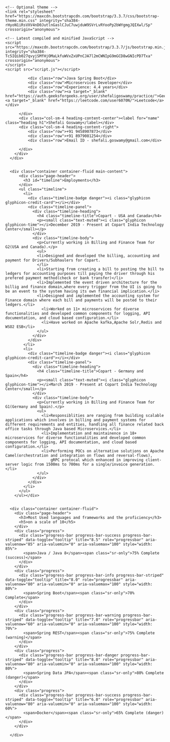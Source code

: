 
<html>
<head>
    <title>Shefali Goswamy Github.io</title>
    <link rel="stylesheet" href="styles.css">
    <!-- Latest compiled and minified CSS -->
    <link rel="stylesheet" href="https://maxcdn.bootstrapcdn.com/bootstrap/3.3.7/css/bootstrap.min.css" integrity="sha384-BVYiiSIFeK1dGmJRAkycuHAHRg32OmUcww7on3RYdg4Va+PmSTsz/K68vbdEjh4u" crossorigin="anonymous">

    <!-- Optional theme -->
    <link rel="stylesheet" href="https://maxcdn.bootstrapcdn.com/bootstrap/3.3.7/css/bootstrap-theme.min.css" integrity="sha384-rHyoN1iRsVXV4nD0JutlnGaslCJuC7uwjduW9SVrLvRYooPp2bWYgmgJQIXwl/Sp" crossorigin="anonymous">

    <!-- Latest compiled and minified JavaScript -->
    <script src="https://maxcdn.bootstrapcdn.com/bootstrap/3.3.7/js/bootstrap.min.js" integrity="sha384-Tc5IQib027qvyjSMfHjOMaLkfuWVxZxUPnCJA7l2mCWNIpG9mGCD8wGNIcPD7Txa" crossorigin="anonymous">
    </script>
    <script src="script.js"></script>


</head>



<body>
    <div class="container container-fluid" id="header-content">
        <div class="row">
          <div class="col-sm-4 heading-content-left">
            
              <div class="row">Java Spring Boot</div>
              <div class="row">Microservices Developer</div>
              <div class="row">Experience: 4.4 years</div>
              <div class="row"><a target="_blank" href="https://auth.geeksforgeeks.org/user/shefaligoswamy/practice/">GeeksforGeeks</a>  <a target="_blank" href="https://leetcode.com/user6070N/">Leetcode</a></div>
              
          </div>
          <div class="col-sm-4 heading-content-center"><label for="name" class="heading h1">Shefali Goswamy</label></div>
          <div class="col-sm-4 heading-content-right">
              <div class="row">+91 9458907873</div>
              <div class="row">+91 8979081254</div>
              <div class="row">Email ID - shefali.goswamy@gmail.com</div>
            
          </div>
        </div>
      </div>
    
    
      <div class="container container-fluid main-content">
          <div class="page-header">
            <h3 id="timeline">Employments</h3>
          </div>
          <ul class="timeline">
            <li>
              <div class="timeline-badge danger"><i class="glyphicon glyphicon-credit-card"></i></div>
              <div class="timeline-panel">
                <div class="timeline-heading">
                  <h4 class="timeline-title">Copart - USA and Canada</h4>
                  <p><small class="text-muted"><i class="glyphicon glyphicon-time"></i>December 2019 - Present at Copart India Technology Center</small></p>
                </div>
                <div class="timeline-body">
                  <p>Currently working in Billing and Finance Team for G2(USA and Canada).</p>
                  <ul>
				  <li>Designed and developed the billing, accounting and payment for Drivers/Subhaulers for Copart.
				  </li>
				  <li>Starting from creating a bill to posting the bill to ledgers for accounting purposes till paying the driver through his prefered payment method(check or bank transfer)</li>
				  <li>Implemented the event driven architecture for the billig and finance domain,where every trigger from the UI is going to be an event to the system having its own financial implication.</li>
				  <li>Designed and implemented the accounting system for Finance domain where each bill and payments will be posted to their ledgers.</li>
                    <li>Worked on 11+ microservices for diverse functionalities and developed common components for logging, API documentation, and cloud based configuration.</li>
					<li>Have worked on Apache kafka,Apache Solr,Redis and WSO2 ESB</li>
                  </ul>
                </div>
              </div>
            </li>
            <li>
              <div class="timeline-badge danger"><i class="glyphicon glyphicon-credit-card"></i></div>
              <div class="timeline-panel">
                <div class="timeline-heading">
                  <h4 class="timeline-title">Copart - Germany and Spain</h4>
                  <p><small class="text-muted"><i class="glyphicon glyphicon-time"></i>March 2019 - Present at Copart India Technology Center</small></p>
                </div>
                <div class="timeline-body">
                  <p>Currently working in Billing and Finance Team for G1(Germany and Spain).</p>
                  <ul>
                    <li>Responsiblities are ranging from building scalable applications which involves in billing and payment systems for different requirements and entities, handling all finance related back office tasks through Java based Microservices.</li>
                    <li>Implementation and maintainence in 18+ microservices for diverse functionalities and developed common components for logging, API documentation, and cloud based configuration.</li>
                    <li>Performing POCs on alternative solutions on Apache Camel(orchestration and integration on flows and reversal-flows), 
                        gRPC protocal which enhanced in improving client-server logic from 1500ms to 700ms for a single/invoice generation.</li>
                  </ul>
                </div>
              </div>
            </li>
          </ul> 
        </ul></div>
       
      
      <div class="container container-fluid">
        <div class="page-header">
          <h3>Most Used languages and frameworks and the proficiency</h3>
          <h5>on a scale of 10</h5>
        </div>
        <div class="progress">
          <div class="progress-bar progress-bar-success progress-bar-striped" data-toggle="tooltip" title="8.5" role="progressbar" aria-valuenow="85" aria-valuemin="0" aria-valuemax="100" style="width: 85%">
            <span>Java / Java 8</span><span class="sr-only">75% Complete (success)</span>
          </div>
        </div>
        <div class="progress">
          <div class="progress-bar progress-bar-info progress-bar-striped" data-toggle="tooltip" title="8.0" role="progressbar" aria-valuenow="80" aria-valuemin="0" aria-valuemax="100" style="width: 80%">
            <span>Spring Boot</span><span class="sr-only">70% Complete</span>
          </div>
        </div>
        <div class="progress">
          <div class="progress-bar progress-bar-warning progress-bar-striped" data-toggle="tooltip" title="7.0" role="progressbar" aria-valuenow="60" aria-valuemin="0" aria-valuemax="100" style="width: 70%">
            <span>Spring REST</span><span class="sr-only">75% Complete (warning)</span>
          </div>
        </div>
        <div class="progress">
          <div class="progress-bar progress-bar-danger progress-bar-striped" data-toggle="tooltip" title="8.0" role="progressbar" aria-valuenow="80" aria-valuemin="0" aria-valuemax="100" style="width: 80%">
            <span>Spring Data JPA</span><span class="sr-only">80% Complete (danger)</span>
          </div>
        </div>
        <div class="progress">
          <div class="progress-bar progress-bar-success progress-bar-striped" data-toggle="tooltip" title="6.0" role="progressbar" aria-valuenow="80" aria-valuemin="0" aria-valuemax="100" style="width: 60%">
            <span>Docker</span><span class="sr-only">65% Complete (danger)</span>
          </div>
        </div>

      </div>


&nbsp;</body>
</html>
